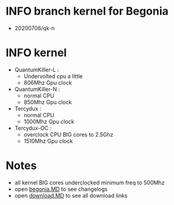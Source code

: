 # INFO branch kernel for Begonia
* 20200706/qk-n
# INFO kernel
* QuantumKiller-L : 
    * Undervolted cpu a little
    * 806Mhz Gpu clock 
* QuantumKiller-N :
    * normal CPU
    * 850Mhz Gpu clock 
* Tercydux :
    * normal CPU
    * 1000Mhz Gpu clock
* Tercydux-OC : 
    * overclock CPU BIG cores to 2.5Ghz
    * 1510Mhz Gpu clock

# Notes
* all kernel BIG cores underclocked minimum freq to 500Mhz
* open <a href="https://github.com/ZyCromerZ/begonia/blob/changelogs/begonia.MD">begonia.MD</a> to see changelogs
* open <a href="https://github.com/ZyCromerZ/begonia/blob/changelogs/download.MD">download.MD</a> to see all download links
